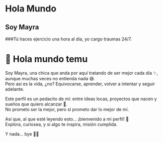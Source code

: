 # Hola Mundo
## Soy Mayra
###Tú haces ejercicio una hora al día, yo cargo traumas 24/7.

# 👋 Hola mundo temu  

Soy Mayra, una chica que anda por aquí tratando de ser mejor cada día ✨, aunque muchas veces no entienda nada 😅.  
Pero así es la vida, ¿no? Equivocarse, aprender, volver a intentar y seguir adelante.  

Este perfil es un pedacito de mí: entre ideas locas, proyectos que nacen y sueños que quiero alcanzar 🚀.  
No prometo ser la mejor, pero sí prometo dar lo mejor de mí.  

Así que, al que esté leyendo esto… ¡bienvenido a mi perfil! 💫  
Explora, curiosea, y si algo te inspira, misión cumplida.  

Y nada… bye 👋😌  

